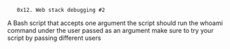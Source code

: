        0x12. Web stack debugging #2

A Bash script that accepts one argument
the script should run the whoami command under the user passed as an argument
make sure to try your script by passing different users
